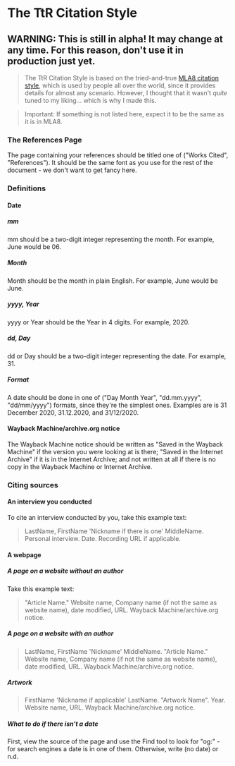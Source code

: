 # The TtR Citation Style

## WARNING: This is still in alpha! It may change at any time. For this reason, don't use it in production just yet.

> The TtR Citation Style is based on the tried-and-true [MLA8 citation style](https://pitt.libguides.com/citationhelp/mla8thedition), which is used by people all over the world, since it provides details for almost any scenario. However, I thought that it wasn't _quite_ tuned to my liking... which is why I made this.

> Important: If something is not listed here, expect it to be the same as it is in MLA8.

### The References Page
The page containing your references should be titled one of ("Works Cited", "References"). It should be the same font as you use for the rest of the document - we don't want to get fancy here.

### Definitions
#### Date
##### mm
mm should be a two-digit integer representing the month. For example, June would be 06.
##### Month
Month should be the month in plain English. For example, June would be June.
##### yyyy, Year
yyyy or Year should be the Year in 4 digits. For example, 2020.
##### dd, Day
dd or Day should be a two-digit integer representing the date. For example, 31.
##### Format
A date should be done in one of ("Day Month Year", "dd.mm.yyyy", "dd/mm/yyyy") formats, since they're the simplest ones. Examples are is 31 December 2020, 31.12.2020, and 31/12/2020.

#### Wayback Machine/archive.org notice
The Wayback Machine notice should be written as "Saved in the Wayback Machine" if the version you were looking at is there; "Saved in the Internet Archive" if it is in the Internet Archive; and not written at all if there is no copy in the Wayback Machine or Internet Archive.

### Citing sources
#### An interview you conducted
To cite an interview conducted by you, take this example text:

> LastName, FirstName 'Nickname if there is one' MiddleName. Personal interview. Date. Recording URL if applicable.

#### A webpage

##### A page on a website without an author
Take this example text:

> "Article Name." Website name, Company name (if not the same as website name), date modified, URL. Wayback Machine/archive.org notice.

##### A page on a website with an author

> LastName, FirstName 'Nickname' MiddleName. "Article Name." Website name, Company name (if not the same as website name), date modified, URL. Wayback Machine/archive.org notice.

##### Artwork

> FirstName 'Nickname if applicable' LastName. "Artwork Name". Year. Website name, URL. Wayback Machine/archive.org notice.

##### What to do if there isn't a date
First, view the source of the page and use the Find tool to look for "og:" - for search engines a date is in one of them. Otherwise, write (no date) or n.d.
